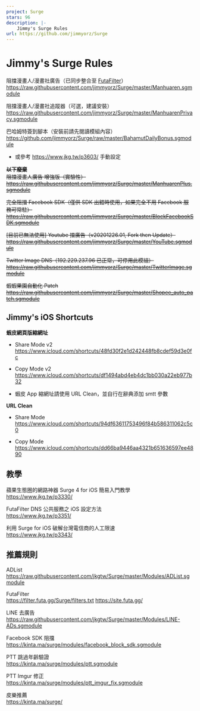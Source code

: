```yaml
---
project: Surge
stars: 96
description: |-
    Jimmy's Surge Rules
url: https://github.com/jimmyorz/Surge
---
```


# Jimmy's Surge Rules

阻擋漫畫人/漫畫社廣告（已同步整合至 [FutaFilter](https://github.com/FutaGuard/FutaFilter)）\
https://raw.githubusercontent.com/jimmyorz/Surge/master/Manhuaren.sgmodule

阻擋漫畫人/漫畫社追蹤器（可選，建議安裝）\
https://raw.githubusercontent.com/jimmyorz/Surge/master/ManhuarenPrivacy.sgmodule

巴哈姆特簽到腳本（安裝前請先閱讀模組內容）\
https://github.com/jimmyorz/Surge/raw/master/BahamutDailyBonus.sgmodule 
- 或參考 https://www.jkg.tw/p3603/ 手動設定


**~~以下廢棄~~** \
~~阻擋漫畫人廣告 增強版（實驗性）~~\
~~https://raw.githubusercontent.com/jimmyorz/Surge/master/ManhuarenPlus.sgmodule~~

~~完全阻擋 Facebook SDK（僅供 SDK 出錯時使用，如果完全不用 Facebook 服務可常駐）~~\
~~https://raw.githubusercontent.com/jimmyorz/Surge/master/BlockFacebookSDK.sgmodule~~

~~[目前已無法使用] Youtube 擋廣告（v20201226.01, Fork then Update）~~\
~~https://raw.githubusercontent.com/jimmyorz/Surge/master/YouTube.sgmodule~~

~~Twitter Image DNS（192.229.237.96 已正常，可停用此模組）~~\
~~https://raw.githubusercontent.com/jimmyorz/Surge/master/TwitterImage.sgmodule~~

~~蝦蝦果園自動化 Patch~~\
~~https://raw.githubusercontent.com/jimmyorz/Surge/master/Shopee_auto_patch.sgmodule~~


## Jimmy's iOS Shortcuts

**蝦皮網頁版縮網址**
- Share Mode v2 \
<https://www.icloud.com/shortcuts/48fd30f2e1d242448fb8cdef59d3e0fc>

- Copy Mode v2 \
https://www.icloud.com/shortcuts/df1494abd4eb4dc1bb030a22eb977b32
- 蝦皮 App 縮網址請使用 URL Clean，並自行在辭典添加 smtt 參數

**URL Clean**
- Share Mode \
https://www.icloud.com/shortcuts/94df63611753496f84b586311062c5c0

- Copy Mode \
https://www.icloud.com/shortcuts/dd66ba9446aa4321b651636597ee4890


## 教學
蘋果生態圈的網路神器 Surge 4 for iOS 簡易入門教學 \
https://www.jkg.tw/p3330/

FutaFilter DNS 公共服務之 iOS 設定方法 \
https://www.jkg.tw/p3351/

利用 Surge for iOS 破解台灣電信商的人工限速 \
https://www.jkg.tw/p3343/


## 推薦規則
ADList \
https://raw.githubusercontent.com/jkgtw/Surge/master/Modules/ADList.sgmodule

FutaFilter \
https://filter.futa.gg/Surge/filters.txt
https://site.futa.gg/

LINE 去廣告 \
https://raw.githubusercontent.com/jkgtw/Surge/master/Modules/LINE-ADs.sgmodule

Facebook SDK 阻擋 \
https://kinta.ma/surge/modules/facebook_block_sdk.sgmodule

PTT 跳過年齡驗證 \
https://kinta.ma/surge/modules/ptt.sgmodule

PTT Imgur 修正 \
https://kinta.ma/surge/modules/ptt_imgur_fix.sgmodule

皮樂推薦 \
https://kinta.ma/surge/

